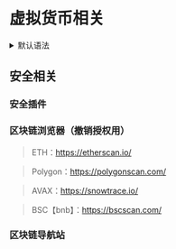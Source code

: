 # 虚拟货币相关
<details>
  <summary>默认语法</summary>
  <Linkcard url="你的网址" title="标题" description="描述" logo="logo图片路径"/>
</details>


## 安全相关

### 安全插件
    
<Linkcard url="https://revoke.cash" title="revoke" description="revoke钱包地址授权签名安全检测" logo="https://revoke.cash/favicon.ico"/>

<Linkcard url="https://de.fi" title="de fi" description="区块链杀毒软件，还可以清晰看到钱包账户资金交易" logo="https://de.fi/favicon.ico?v=1"/>

<Linkcard url="https://www.pocketuniverse.app/" title="pocketuniverse" description="钱包交易安全防护插件" logo="https://framerusercontent.com/images/Wp1XKsZCrgaRlKO5kI0ecXHKDPA.png"/>

<Linkcard url="https://debank.com/" title="debank" description="debank钱包地址授权签名安全检测" logo="https://debank.com/favicon.ico"/>

<Linkcard url="https://www.scamsniffer.io/" title="scamsniffer" description="链接检查，骗局嗅探器" logo="https://www.scamsniffer.io/favicon.ico"/>

<Linkcard url="https://www.aegisweb3.com/" title="aegisweb3" description="自动检测诈骗加密代币和钓鱼网站" logo="https://www.aegisweb3.com/favicon.ico"/>

<Linkcard url="https://exvul.com/" title="ExVul Web3 Scam Defender" description="防诈骗卫士" logo="https://exvul.com/favicon.ico"/>

<Linkcard url="https://web3antivirus.io/" title="Web3 Antivirus" description="保护您的加密钱包免受网络钓鱼和诈骗交易" logo="https://web3antivirus.io/images/favicon.png"/>

<Linkcard url="https://www.broadcom.cn/" title="Symantec Browser Protection" description="赛门铁克浏览器保护插件" logo="https://www.broadcom.cn/favicon.png"/>

<Linkcard url="https://www.okx.com/zh-hans/web3/explorer/tools" title="OKX Web3 链上工具集" description="Web3 链上工具集" logo="https://static.okx.com/cdn/assets/imgs/226/EB771F0EE8994DD5.png"/>
    
### 区块链浏览器（撤销授权用）

>ETH：https://etherscan.io/

>Polygon：https://polygonscan.com/

>AVAX：https://snowtrace.io/

>BSC【bnb】：https://bscscan.com/

### 区块链导航站
<Linkcard url="https://www.0xdh.vip/" title="0xdh" description="币圈导航" logo="https://www.0xdh.vip/wp-content/uploads/2023/08/Favicon.ico"/>

<Linkcard url="https://www.biquandh.com/" title="biquandh" description="币圈导航" logo="https://www.biquandh.com/wp-content/uploads/2022/12/favicon-1.png"/>
